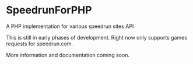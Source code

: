 # SpeedrunForPHP
A PHP implementation for various speedrun sites API

This is still in early phases of development. Right now only supports games requests for speedrun.com.

More information and documentation coming soon.
